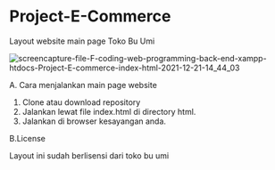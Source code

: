 # Project-E-Commerce
Layout website main page Toko Bu Umi



![screencapture-file-F-coding-web-programming-back-end-xampp-htdocs-Project-E-commerce-index-html-2021-12-21-14_44_03](https://user-images.githubusercontent.com/76804759/146906768-367b162d-2b81-4541-9e4e-e3fd971ae981.png)


A. Cara menjalankan main page website
1. Clone atau download repository
2. Jalankan lewat file index.html di directory html.
3. Jalankan di browser kesayangan anda.


B.License

Layout ini sudah berlisensi dari toko bu umi
